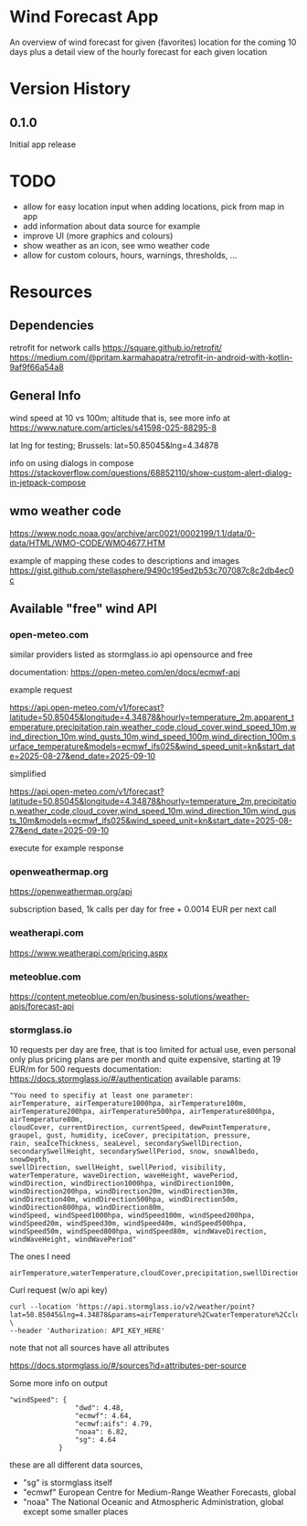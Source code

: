 # Wind Forecast App

An overview of wind forecast for given (favorites) location for the coming 10 days
plus a detail view of the hourly forecast for each given location

# Version History

## 0.1.0

Initial app release

# TODO

- allow for easy location input when adding locations, pick from map in app
- add information about data source for example
- improve UI (more graphics and colours)
- show weather as an icon, see wmo weather code
- allow for custom colours, hours, warnings, thresholds, ...

# Resources

## Dependencies

retrofit for network calls
https://square.github.io/retrofit/
https://medium.com/@pritam.karmahapatra/retrofit-in-android-with-kotlin-9af9f66a54a8

## General Info

wind speed at 10 vs 100m; altitude that is, see more info at https://www.nature.com/articles/s41598-025-88295-8

lat lng for testing; Brussels: lat=50.85045&lng=4.34878

info on using dialogs in compose https://stackoverflow.com/questions/68852110/show-custom-alert-dialog-in-jetpack-compose

## wmo weather code

https://www.nodc.noaa.gov/archive/arc0021/0002199/1.1/data/0-data/HTML/WMO-CODE/WMO4677.HTM

example of mapping these codes to descriptions and images
https://gist.github.com/stellasphere/9490c195ed2b53c707087c8c2db4ec0c

## Available "free" wind API

### open-meteo.com

similar providers listed as stormglass.io api
opensource and free

documentation: https://open-meteo.com/en/docs/ecmwf-api

example request

https://api.open-meteo.com/v1/forecast?latitude=50.85045&longitude=4.34878&hourly=temperature_2m,apparent_temperature,precipitation,rain,weather_code,cloud_cover,wind_speed_10m,wind_direction_10m,wind_gusts_10m,wind_speed_100m,wind_direction_100m,surface_temperature&models=ecmwf_ifs025&wind_speed_unit=kn&start_date=2025-08-27&end_date=2025-09-10

simplified

https://api.open-meteo.com/v1/forecast?latitude=50.85045&longitude=4.34878&hourly=temperature_2m,precipitation,weather_code,cloud_cover,wind_speed_10m,wind_direction_10m,wind_gusts_10m&models=ecmwf_ifs025&wind_speed_unit=kn&start_date=2025-08-27&end_date=2025-09-10

execute for example response

### openweathermap.org

https://openweathermap.org/api

subscription based, 1k calls per day for free + 0.0014 EUR per next call

### weatherapi.com

https://www.weatherapi.com/pricing.aspx

### meteoblue.com

https://content.meteoblue.com/en/business-solutions/weather-apis/forecast-api

### stormglass.io

10 requests per day are free, that is too limited for actual use, even personal only
plus pricing plans are per month and quite expensive, starting at 19 EUR/m for 500 requests
documentation: https://docs.stormglass.io/#/authentication
available params: 

```
"You need to specifiy at least one parameter: 
airTemperature, airTemperature1000hpa, airTemperature100m, airTemperature200hpa, airTemperature500hpa, airTemperature800hpa, airTemperature80m, 
cloudCover, currentDirection, currentSpeed, dewPointTemperature, graupel, gust, humidity, iceCover, precipitation, pressure, 
rain, seaIceThickness, seaLevel, secondarySwellDirection, secondarySwellHeight, secondarySwellPeriod, snow, snowAlbedo, snowDepth, 
swellDirection, swellHeight, swellPeriod, visibility, 
waterTemperature, waveDirection, waveHeight, wavePeriod, 
windDirection, windDirection1000hpa, windDirection100m, windDirection200hpa, windDirection20m, windDirection30m, windDirection40m, windDirection500hpa, windDirection50m, windDirection800hpa, windDirection80m, 
windSpeed, windSpeed1000hpa, windSpeed100m, windSpeed200hpa, windSpeed20m, windSpeed30m, windSpeed40m, windSpeed500hpa, windSpeed50m, windSpeed800hpa, windSpeed80m, windWaveDirection, windWaveHeight, windWavePeriod"
```

The ones I need
```
airTemperature,waterTemperature,cloudCover,precipitation,swellDirection,windSpeed,windDirection,gust
```

Curl request (w/o api key)
```
curl --location 'https://api.stormglass.io/v2/weather/point?lat=50.85045&lng=4.34878&params=airTemperature%2CwaterTemperature%2CcloudCover%2Crain%2CswellDirection%2CwindSpeed%2CwindDirection' \
--header 'Authorization: API_KEY_HERE'
```

note that not all sources have all attributes

https://docs.stormglass.io/#/sources?id=attributes-per-source

Some more info on output

```
"windSpeed": {
                "dwd": 4.48,
                "ecmwf": 4.64,
                "ecmwf:aifs": 4.79,
                "noaa": 6.82,
                "sg": 4.64
            }
```
these are all different data sources, 
- "sg" is stormglass itself
- "ecmwf" European Centre for Medium-Range Weather Forecasts, global
- "noaa" The National Oceanic and Atmospheric Administration, global except some smaller places

